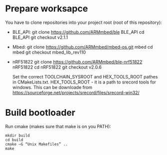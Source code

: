 # Prepare worksapce

You have to clone repositories into your project root (root of this repository): 
- BLE_API: 
    git clone https://github.com/ARMmbed/ble BLE_API
    cd BLE_API
    git checkout v2.1.1
- Mbed:
    git clone https://github.com/ARMmbed/mbed-os.git mbed
    cd mbed 
    git checkout mbed_lib_rev110
- nRF51822
    git clone https://github.com/ARMmbed/ble-nrf51822 nRF51822
    cd nRF51822
    git checkout v2.0.6


    Set the correct TOOLCHAIN_SYSROOT and HEX_TOOLS_ROOT pathes in CMakeLists.txt. 
    HEX_TOOLS_ROOT - it is a path to srecord tools for windows. This can be downloade from https://sourceforge.net/projects/srecord/files/srecord-win32/
    
# Build bootloader

Run cmake (makes sure that make is on you PATH):

```
mkdir build  
cd build  
cmake –G “Unix Makefiles” ..  
make
```
